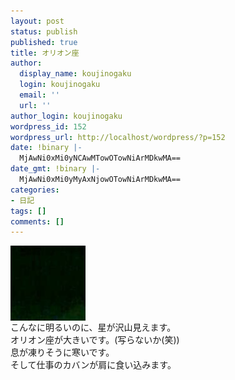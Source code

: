 ```yaml
---
layout: post
status: publish
published: true
title: オリオン座
author:
  display_name: koujinogaku
  login: koujinogaku
  email: ''
  url: ''
author_login: koujinogaku
wordpress_id: 152
wordpress_url: http://localhost/wordpress/?p=152
date: !binary |-
  MjAwNi0xMi0yNCAwMTowOTowNiArMDkwMA==
date_gmt: !binary |-
  MjAwNi0xMi0yMyAxNjowOTowNiArMDkwMA==
categories:
- 日記
tags: []
comments: []
---
```

<p><img src="/blog/img/20061224010906.jpg" alt="20061224010906" align="left" border="0"><br clear="all">こんなに明るいのに、星が沢山見えます。<br />
オリオン座が大きいです。(写らないか(笑))<br />
息が凍りそうに寒いです。<br />
そして仕事のカバンが肩に食い込みます。</p>
